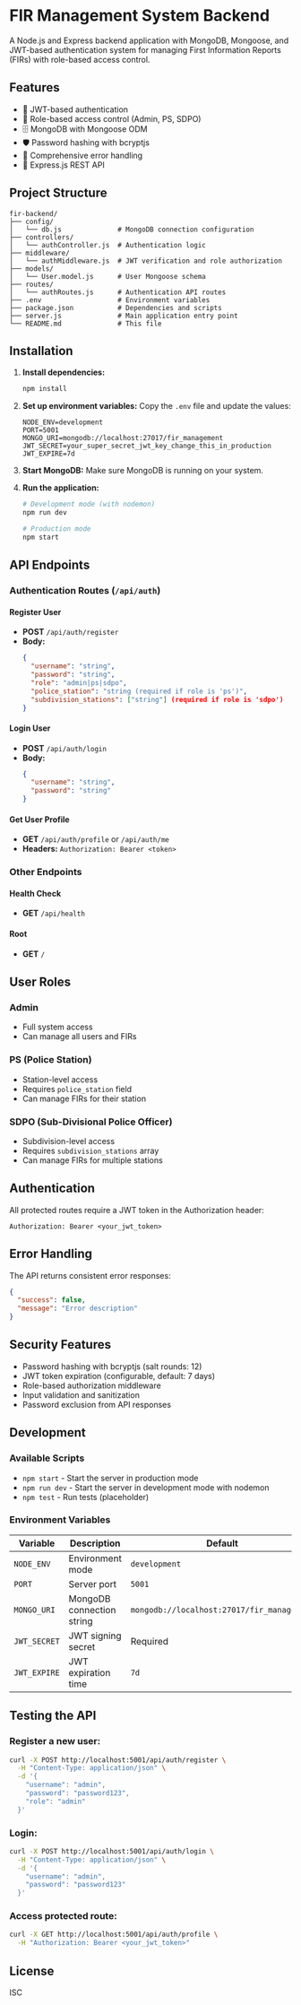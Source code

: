 # FIR Management System Backend

A Node.js and Express backend application with MongoDB, Mongoose, and JWT-based authentication system for managing First Information Reports (FIRs) with role-based access control.

## Features

- 🔐 JWT-based authentication
- 👥 Role-based access control (Admin, PS, SDPO)
- 🗄️ MongoDB with Mongoose ODM
- 🛡️ Password hashing with bcryptjs
- 📝 Comprehensive error handling
- 🚀 Express.js REST API

## Project Structure

```
fir-backend/
├── config/
│   └── db.js              # MongoDB connection configuration
├── controllers/
│   └── authController.js  # Authentication logic
├── middleware/
│   └── authMiddleware.js  # JWT verification and role authorization
├── models/
│   └── User.model.js      # User Mongoose schema
├── routes/
│   └── authRoutes.js      # Authentication API routes
├── .env                   # Environment variables
├── package.json           # Dependencies and scripts
├── server.js              # Main application entry point
└── README.md              # This file
```

## Installation

1. **Install dependencies:**
   ```bash
   npm install
   ```

2. **Set up environment variables:**
   Copy the `.env` file and update the values:
   ```env
   NODE_ENV=development
   PORT=5001
   MONGO_URI=mongodb://localhost:27017/fir_management
   JWT_SECRET=your_super_secret_jwt_key_change_this_in_production
   JWT_EXPIRE=7d
   ```

3. **Start MongoDB:**
   Make sure MongoDB is running on your system.

4. **Run the application:**
   ```bash
   # Development mode (with nodemon)
   npm run dev
   
   # Production mode
   npm start
   ```

## API Endpoints

### Authentication Routes (`/api/auth`)

#### Register User
- **POST** `/api/auth/register`
- **Body:**
  ```json
  {
    "username": "string",
    "password": "string",
    "role": "admin|ps|sdpo",
    "police_station": "string (required if role is 'ps')",
    "subdivision_stations": ["string"] (required if role is 'sdpo')
  }
  ```

#### Login User
- **POST** `/api/auth/login`
- **Body:**
  ```json
  {
    "username": "string",
    "password": "string"
  }
  ```

#### Get User Profile
- **GET** `/api/auth/profile` or `/api/auth/me`
- **Headers:** `Authorization: Bearer <token>`

### Other Endpoints

#### Health Check
- **GET** `/api/health`

#### Root
- **GET** `/`

## User Roles

### Admin
- Full system access
- Can manage all users and FIRs

### PS (Police Station)
- Station-level access
- Requires `police_station` field
- Can manage FIRs for their station

### SDPO (Sub-Divisional Police Officer)
- Subdivision-level access
- Requires `subdivision_stations` array
- Can manage FIRs for multiple stations

## Authentication

All protected routes require a JWT token in the Authorization header:
```
Authorization: Bearer <your_jwt_token>
```

## Error Handling

The API returns consistent error responses:
```json
{
  "success": false,
  "message": "Error description"
}
```

## Security Features

- Password hashing with bcryptjs (salt rounds: 12)
- JWT token expiration (configurable, default: 7 days)
- Role-based authorization middleware
- Input validation and sanitization
- Password exclusion from API responses

## Development

### Available Scripts

- `npm start` - Start the server in production mode
- `npm run dev` - Start the server in development mode with nodemon
- `npm test` - Run tests (placeholder)

### Environment Variables

| Variable | Description | Default |
|----------|-------------|---------|
| `NODE_ENV` | Environment mode | `development` |
| `PORT` | Server port | `5001` |
| `MONGO_URI` | MongoDB connection string | `mongodb://localhost:27017/fir_management` |
| `JWT_SECRET` | JWT signing secret | Required |
| `JWT_EXPIRE` | JWT expiration time | `7d` |

## Testing the API

### Register a new user:
```bash
curl -X POST http://localhost:5001/api/auth/register \
  -H "Content-Type: application/json" \
  -d '{
    "username": "admin",
    "password": "password123",
    "role": "admin"
  }'
```

### Login:
```bash
curl -X POST http://localhost:5001/api/auth/login \
  -H "Content-Type: application/json" \
  -d '{
    "username": "admin",
    "password": "password123"
  }'
```

### Access protected route:
```bash
curl -X GET http://localhost:5001/api/auth/profile \
  -H "Authorization: Bearer <your_jwt_token>"
```

## License

ISC
